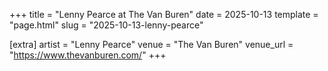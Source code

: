 +++
title = "Lenny Pearce at The Van Buren"
date = 2025-10-13
template = "page.html"
slug = "2025-10-13-lenny-pearce"

[extra]
artist = "Lenny Pearce"
venue = "The Van Buren"
venue_url = "https://www.thevanburen.com/"
+++
